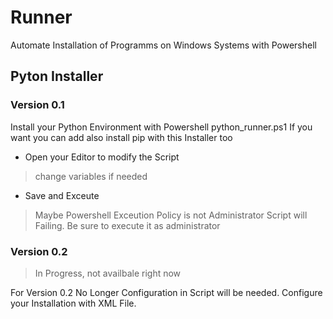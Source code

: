 # Runner
Automate Installation of Programms on Windows Systems with Powershell

## Pyton Installer
### Version 0.1
Install your Python Environment with Powershell python_runner.ps1
If you want you can add also install pip with this Installer too

- Open your Editor to modify the Script
> change variables if needed
- Save and Exceute
> Maybe Powershell Exceution Policy is not Administrator Script will Failing.
> Be sure to execute it as administrator

### Version 0.2
> In Progress, not availbale right now

For Version 0.2 No Longer Configuration in Script will be needed.
Configure your Installation with XML File. 